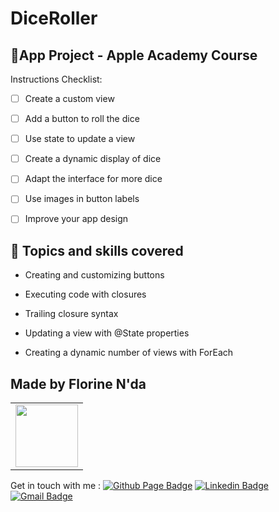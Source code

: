 # DiceRoller


## 📱App Project - Apple Academy Course

Instructions Checklist:

- [ ] Create a custom view
- [ ] Add a button to roll the dice
- [ ] Use state to update a view
- [ ] Create a dynamic display of dice
- [ ] Adapt the interface for more dice
- [ ] Use images in button labels
- [ ] Improve your app design



## 🌟 Topics and skills covered

- Creating and customizing buttons

- Executing code with closures

- Trailing closure syntax

- Updating a view with @State properties

- Creating a dynamic number of views with ForEach


## Made by Florine N'da

<table>
  <tr>
   <td align="center">
      <a href="#" title="defina o titulo do link">
        <img src="https://media.licdn.com/dms/image/C4E03AQEbKLRgJwNLnw/profile-displayphoto-shrink_800_800/0/1648959592698?e=1706140800&v=beta&t=fxpZWFLFlnK6ITCOGYhVnh5jFAgnu6uspXv9hOYoH7k"width="100vw"/><br>
      </a>
    </td>
    
  </tr>
</table>

Get in touch with me  : [![Github Page Badge](https://img.shields.io/badge/-Github_Page-000?style=flat-square&logo=Github&logoColor=white&link=https://github.com/florinenda)](https://github.com/florinenda)
[![Linkedin Badge](https://img.shields.io/badge/-LinkedIn-blue?style=flat-square&logo=Linkedin&logoColor=white&link=https://www.linkedin.com/in/hillary-n-da/)](https://www.linkedin.com/in/hillary-nda/)
[![Gmail Badge](https://img.shields.io/badge/-Gmail-1db954?style=flat-square&labelColor=1db954&logo=gmail&logoColor=white&link=https://mailto:hillarynda0@gmail.com)](https://mailto:hillarynda0@gmail.com)

